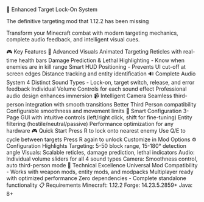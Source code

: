🎯 Enhanced Target Lock-On System

The definitive targeting mod that 1.12.2 has been missing

Transform your Minecraft combat with modern targeting mechanics, complete audio feedback, and intelligent visual cues.

🎮 Key Features
🎨 Advanced Visuals
Animated Targeting Reticles with real-time health bars
Damage Prediction & Lethal Highlighting - Know when enemies are in kill range
Smart HUD Positioning - Prevents UI cut-off at screen edges
Distance tracking and entity identification
🔊 Complete Audio System
4 Distinct Sound Types - Lock-on, target switch, release, and error feedback
Individual Volume Controls for each sound effect
Professional audio design enhances immersion
📹 Intelligent Camera
Seamless third-person integration with smooth transitions
Better Third Person compatibility
Configurable smoothness and movement limits
🔧 Smart Configuration
3-Page GUI with intuitive controls (left/right click, shift for fine-tuning)
Entity filtering (hostile/neutral/passive)
Performance optimization for any hardware
🎮 Quick Start
Press R to lock onto nearest enemy
Use Q/E to cycle between targets
Press R again to unlock
Customize in Mod Options
⚙️ Configuration Highlights
Targeting: 5-50 block range, 15-180° detection angle
Visuals: Scalable reticles, damage prediction, lethal indicators
Audio: Individual volume sliders for all 4 sound types
Camera: Smoothness control, auto third-person mode
🔧 Technical Excellence
Universal Mod Compatibility - Works with weapon mods, entity mods, and modpacks
Multiplayer ready with optimized performance
Zero dependencies - Complete standalone functionality
📋 Requirements
Minecraft: 1.12.2
Forge: 14.23.5.2859+
Java: 8+
